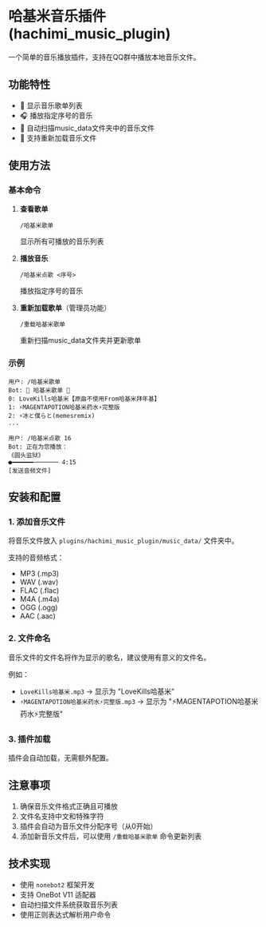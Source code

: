 # 哈基米音乐插件 (hachimi_music_plugin)

一个简单的音乐播放插件，支持在QQ群中播放本地音乐文件。

## 功能特性

- 🎵 显示音乐歌单列表
- 🎧 播放指定序号的音乐
- 📁 自动扫描music_data文件夹中的音乐文件
- 🔄 支持重新加载音乐文件

## 使用方法

### 基本命令

1. **查看歌单**
   ```
   /哈基米歌单
   ```
   显示所有可播放的音乐列表

2. **播放音乐**
   ```
   /哈基米点歌 <序号>
   ```
   播放指定序号的音乐

3. **重新加载歌单**（管理员功能）
   ```
   /重载哈基米歌单
   ```
   重新扫描music_data文件夹并更新歌单

### 示例

```
用户: /哈基米歌单
Bot: 🎵 哈基米歌单 🎵
0: LoveKills哈基米【原曲不使用From哈基米拜年基】
1: ⚡MAGENTAPOTION哈基米药水⚡完整版
2: ⚡冰と僕らと(memesremix)
...

用户: /哈基米点歌 16
Bot: 正在为您播放：
《圆头监狱》
●━━━━━━─────── 4:15
[发送音频文件]
```

## 安装和配置

### 1. 添加音乐文件

将音乐文件放入 `plugins/hachimi_music_plugin/music_data/` 文件夹中。

支持的音频格式：
- MP3 (.mp3)
- WAV (.wav)
- FLAC (.flac)
- M4A (.m4a)
- OGG (.ogg)
- AAC (.aac)

### 2. 文件命名

音乐文件的文件名将作为显示的歌名，建议使用有意义的文件名。

例如：
- `LoveKills哈基米.mp3` → 显示为 "LoveKills哈基米"
- `⚡MAGENTAPOTION哈基米药水⚡完整版.mp3` → 显示为 "⚡MAGENTAPOTION哈基米药水⚡完整版"

### 3. 插件加载

插件会自动加载，无需额外配置。

## 注意事项

1. 确保音乐文件格式正确且可播放
2. 文件名支持中文和特殊字符
3. 插件会自动为音乐文件分配序号（从0开始）
4. 添加新音乐文件后，可以使用 `/重载哈基米歌单` 命令更新列表

## 技术实现

- 使用 `nonebot2` 框架开发
- 支持 OneBot V11 适配器
- 自动扫描文件系统获取音乐列表
- 使用正则表达式解析用户命令 